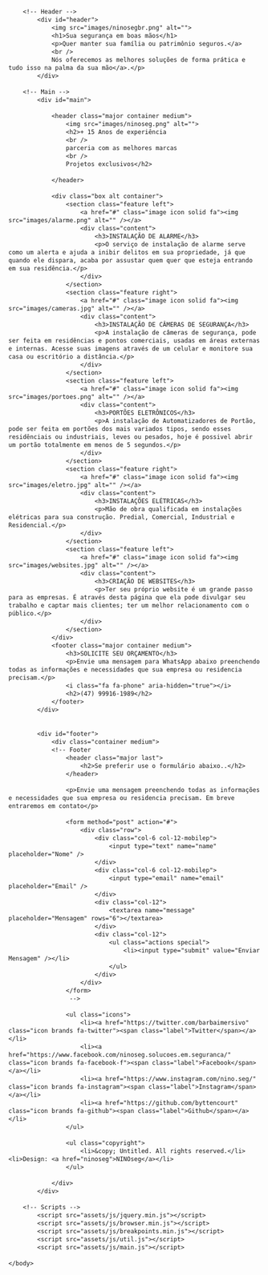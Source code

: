 <!DOCTYPE HTML>

<html>
	<head>
		<title>NINOseg HTML5 website</title>
		<meta charset="utf-8" />
		<meta name="viewport" content="width=device-width, initial-scale=1, user-scalable=no" />
		<link rel="stylesheet" href="assets/css/main.css" />
		<meta name ="title" content ="NINOseg"/>
		<meta name ="description" content ="Sua segurança em boas mãos. Com mais de 15 Anos de experiência somos especializados em Sistemas de Alarmes, câmeras de Segurança, automação de portões."/>
		<meta name ="copyright" content ="Claudio A. Bittencourt"/>
		<meta name ="keywords" content ="sistemas de segurança, alarmes, câmeras, cftv, portões eletrônicos, automação, websites, intelbras, hikvision, ppa, rossi, controles "/>
		<meta property ="og:type" content ="website"/>
		<meta property ="og:url" content ="ninoseg.com.br"/>
		<meta property ="og:title" content ="NINOseg"/>
		<meta property ="og:description" content ="Sua segurança em boas mãos. Com mais de 15 Anos de experiência somos especializados em Sistemas de Alarmes, câmeras de Segurança, automação de portões."/>
		<meta property ="og:image" content ="http://res.cloudinary.com/dpu5ywrox/image/upload/v1678781735/wqpgwnwznkf8l18ntu2c.png"/>
		<meta property ="twitter:card" content ="summary_large_image"/>
		<meta property ="twitter:url" content ="ninoseg.com.br"/>
		<meta property ="twitter:title" content ="NINOseg"/>
		<meta property ="twitter:description" content ="Sua segurança em boas mãos. Com mais de 15 Anos de experiência somos especializados em Sistemas de Alarmes, câmeras de Segurança, portões eletrônicos."/>
		<meta property ="twitter:image" content ="http://res.cloudinary.com/dpu5ywrox/image/upload/v1678781735/wqpgwnwznkf8l18ntu2c.png"/>
	</head>
	<body class="is-preload">

		<!-- Header -->
			<div id="header">
				<img src="images/ninosegbr.png" alt="">
				<h1>Sua segurança em boas mãos</h1>
				<p>Quer manter sua família ou patrimônio seguros.</a>
				<br />
				Nós oferecemos as melhores soluções de forma prática e tudo isso na palma da sua mão</a>.</p>
			</div>

		<!-- Main -->
			<div id="main">

				<header class="major container medium">
					<img src="images/ninoseg.png" alt="">
					<h2>+ 15 Anos de experiência
					<br />
					parceria com as melhores marcas
					<br />
					Projetos exclusivos</h2>
					
				</header>

				<div class="box alt container">
					<section class="feature left">
						<a href="#" class="image icon solid fa"><img src="images/alarme.png" alt="" /></a>
						<div class="content">
							<h3>INSTALAÇÃO DE ALARME</h3>
							<p>O serviço de instalação de alarme serve como um alerta e ajuda a inibir delitos em sua propriedade, já que quando ele dispara, acaba por assustar quem quer que esteja entrando em sua residência.</p>
						</div>
					</section>
					<section class="feature right">
						<a href="#" class="image icon solid fa"><img src="images/cameras.jpg" alt="" /></a>
						<div class="content">
							<h3>INSTALAÇÃO DE CÂMERAS DE SEGURANÇA</h3>
							<p>A instalação de câmeras de segurança, pode ser feita em residências e pontos comerciais, usadas em áreas externas e internas. Acesse suas imagens através de um celular e monitore sua casa ou escritório a distância.</p>
						</div>
					</section>
					<section class="feature left">
						<a href="#" class="image icon solid fa"><img src="images/portoes.png" alt="" /></a>
						<div class="content">
							<h3>PORTÕES ELETRÔNICOS</h3>
							<p>A instalação de Automatizadores de Portão, pode ser feita em portões dos mais variados tipos, sendo esses residênciais ou industriais, leves ou pesados, hoje é possivel abrir um portão totalmente em menos de 5 segundos.</p>
						</div>
					</section>
					<section class="feature right">
						<a href="#" class="image icon solid fa"><img src="images/eletro.jpg" alt="" /></a>
						<div class="content">
							<h3>INSTALAÇÕES ELÉTRICAS</h3>
							<p>Mão de obra qualificada em instalações elétricas para sua construção. Predial, Comercial, Industrial e Residencial.</p>
						</div>
					</section>
					<section class="feature left">
						<a href="#" class="image icon solid fa"><img src="images/websites.jpg" alt="" /></a>
						<div class="content">
							<h3>CRIAÇÃO DE WEBSITES</h3>
							<p>Ter seu próprio website é um grande passo para as empresas. É através desta página que ela pode divulgar seu trabalho e captar mais clientes; ter um melhor relacionamento com o público.</p>
						</div>
					</section>
				</div>
				<footer class="major container medium">
					<h3>SOLICITE SEU ORÇAMENTO</h3>
					<p>Envie uma mensagem para WhatsApp abaixo preenchendo todas as informações e necessidades que sua empresa ou residencia precisam.</p>
					<i class="fa fa-phone" aria-hidden="true"></i>
					<h2>(47) 99916-1989</h2>
				</footer>
			</div>

		
			<div id="footer">
				<div class="container medium">
				<!-- Footer
					<header class="major last">
						<h2>Se preferir use o formulário abaixo..</h2>
					</header>

					<p>Envie uma mensagem preenchendo todas as informações e necessidades que sua empresa ou residencia precisam. Em breve entraremos em contato</p>

					<form method="post" action="#">
						<div class="row">
							<div class="col-6 col-12-mobilep">
								<input type="text" name="name" placeholder="Nome" />
							</div>
							<div class="col-6 col-12-mobilep">
								<input type="email" name="email" placeholder="Email" />
							</div>
							<div class="col-12">
								<textarea name="message" placeholder="Mensagem" rows="6"></textarea>
							</div>
							<div class="col-12">
								<ul class="actions special">
									<li><input type="submit" value="Enviar Mensagem" /></li>
								</ul>
							</div>
						</div>
					</form>
					 -->

					<ul class="icons">
						<li><a href="https://twitter.com/barbaimersivo" class="icon brands fa-twitter"><span class="label">Twitter</span></a></li>
						<li><a href="https://www.facebook.com/ninoseg.solucoes.em.seguranca/" class="icon brands fa-facebook-f"><span class="label">Facebook</span></a></li>
						<li><a href="https://www.instagram.com/nino.seg/" class="icon brands fa-instagram"><span class="label">Instagram</span></a></li>
						<li><a href="https://github.com/byttencourt" class="icon brands fa-github"><span class="label">Github</span></a></li>
					</ul>

					<ul class="copyright">
						<li>&copy; Untitled. All rights reserved.</li><li>Design: <a href="ninoseg">NINOseg</a></li>
					</ul>

				</div>
			</div>

		<!-- Scripts -->
			<script src="assets/js/jquery.min.js"></script>
			<script src="assets/js/browser.min.js"></script>
			<script src="assets/js/breakpoints.min.js"></script>
			<script src="assets/js/util.js"></script>
			<script src="assets/js/main.js"></script>

	</body>
</html>

